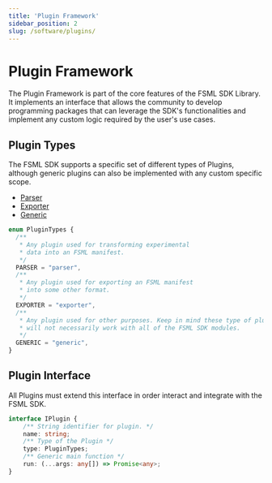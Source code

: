 ```yaml
---
title: 'Plugin Framework'
sidebar_position: 2
slug: /software/plugins/
---
```


# Plugin Framework

The Plugin Framework is part of the core features of the FSML SDK Library. It implements an interface that allows the community to develop programming packages that can leverage the SDK's functionalities and implement any custom logic required by the user's use cases.

## Plugin Types
The FSML SDK supports a specific set of different types of Plugins, although generic plugins can also be implemented with any custom specific scope.

- [Parser](/software/plugins/parser)
- [Exporter](/software/plugins/parser)
- [Generic](/software/plugins/parser)

```typescript
enum PluginTypes {
  /**
   * Any plugin used for transforming experimental
   * data into an FSML manifest.
   */
  PARSER = "parser",
  /**
   * Any plugin used for exporting an FSML manifest
   * into some other format.
   */
  EXPORTER = "exporter",
  /**
   * Any plugin used for other purposes. Keep in mind these type of plugins
   * will not necessarily work with all of the FSML SDK modules.
   */
  GENERIC = "generic",
}
```

## Plugin Interface
All Plugins must extend this interface in order interact and integrate with the FSML SDK.

```typescript
interface IPlugin {
    /** String identifier for plugin. */
    name: string;
    /** Type of the Plugin */
    type: PluginTypes;
    /** Generic main function */
    run: (...args: any[]) => Promise<any>;
}
```
